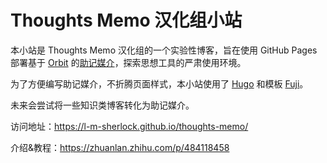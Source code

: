 # Thoughts Memo 汉化组小站

本小站是 Thoughts Memo 汉化组的一个实验性博客，旨在使用 GitHub Pages 部署基于 [Orbit](https://withorbit.com/) 的[助记媒介](https://zhuanlan.zhihu.com/p/459483765)，探索思想工具的严肃使用环境。

为了方便编写助记媒介，不折腾页面样式，本小站使用了 [Hugo](https://gohugo.io/) 和模板 [Fuji](https://github.com/dsrkafuu/hugo-theme-fuji)。

未来会尝试将一些知识类博客转化为助记媒介。

访问地址：https://l-m-sherlock.github.io/thoughts-memo/

介绍&教程：https://zhuanlan.zhihu.com/p/484118458
